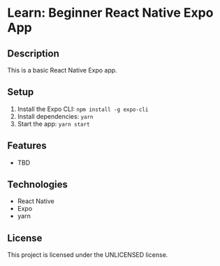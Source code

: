 # Learn: Beginner React Native Expo App

## Description

This is a basic React Native Expo app.

## Setup

1. Install the Expo CLI: `npm install -g expo-cli`
2. Install dependencies: `yarn`
3. Start the app: `yarn start`

## Features

- TBD

## Technologies

- React Native
- Expo
- yarn

## License

This project is licensed under the UNLICENSED license.
